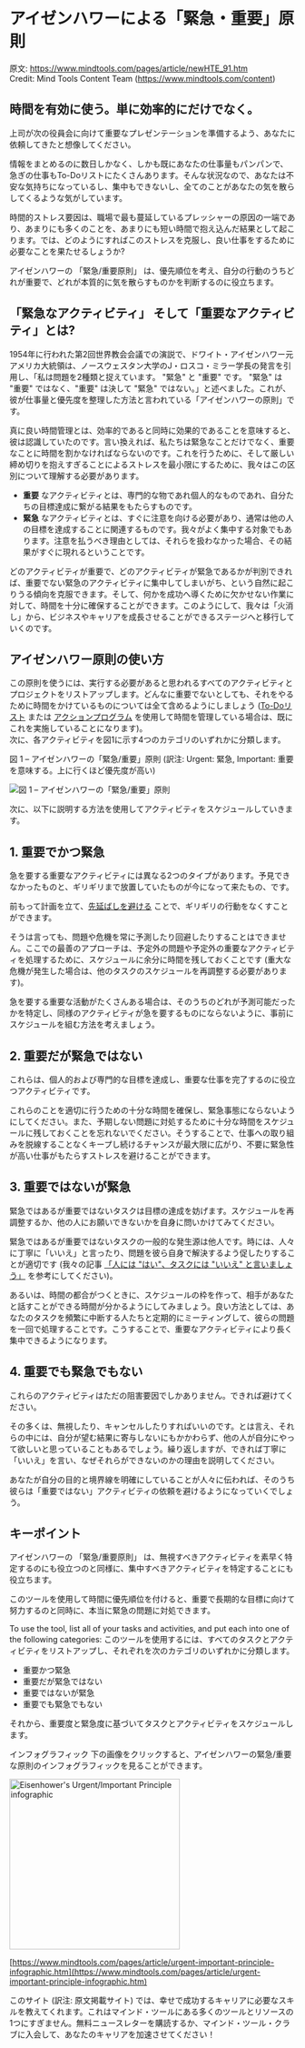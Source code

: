 # アイゼンハワーによる「緊急・重要」原則
原文: https://www.mindtools.com/pages/article/newHTE_91.htm  
Credit: Mind Tools Content Team (https://www.mindtools.com/content)

## 時間を有効に使う。単に効率的にだけでなく。
上司が次の役員会に向けて重要なプレゼンテーションを準備するよう、あなたに依頼してきたと想像してください。

情報をまとめるのに数日しかなく、しかも既にあなたの仕事量もパンパンで、急ぎの仕事もTo-Doリストにたくさんあります。そんな状況なので、あなたは不安な気持ちになっているし、集中もできないし、全てのことがあなたの気を散らしてくるような気がしています。

時間的ストレス要因は、職場で最も蔓延しているプレッシャーの原因の一端であり、あまりにも多くのことを、あまりにも短い時間で抱え込んだ結果として起こります。では、どのようにすればこのストレスを克服し、良い仕事をするために必要なことを果たせるしょうか?

アイゼンハワーの 「緊急/重要原則」 は、優先順位を考え、自分の行動のうちどれが重要で、どれが本質的に気を散らすものかを判断するのに役立ちます。


## 「緊急なアクティビティ」 そして「重要なアクティビティ」とは?
1954年に行われた第2回世界教会会議での演説で、ドワイト・アイゼンハワー元アメリカ大統領は、ノースウェスタン大学のJ・ロスコ・ミラー学長の発言を引用し、「私は問題を2種類と捉えています。 "緊急" と "重要" です。 "緊急" は "重要" ではなく、"重要" は決して "緊急" ではない。」と述べました。これが、彼が仕事量と優先度を整理した方法と言われている「アイゼンハワーの原則」です。

真に良い時間管理とは、効率的であると同時に効果的であることを意味すると、彼は認識していたのです。言い換えれば、私たちは緊急なことだけでなく、重要なことに時間を割かなければならないのです。これを行うために、そして厳しい締め切りを抱えすぎることによるストレスを最小限にするために、我々はこの区別について理解する必要があります。

- **重要** なアクティビティとは、専門的な物であれ個人的なものであれ、自分たちの目標達成に繋がる結果をもたらすものです。
- **緊急** なアクティビティとは、すぐに注意を向ける必要があり、通常は他の人の目標を達成することに関連するものです。我々がよく集中する対象でもあります。注意を払うべき理由としては、それらを扱わなかった場合、その結果がすぐに現れるということです。

どのアクティビティが重要で、どのアクティビティが緊急であるかが判別できれば、重要でない緊急のアクティビティに集中してしまいがち、という自然に起こりうる傾向を克服できます。そして、何かを成功へ導くために欠かせない作業に対して、時間を十分に確保することができます。このようにして、我々は「火消し」から、ビジネスやキャリアを成長させることができるステージへと移行していくのです。


## アイゼンハワー原則の使い方
この原則を使うには、実行する必要があると思われるすべてのアクティビティとプロジェクトをリストアップします。どんなに重要でないとしても、それをやるために時間をかけているものについては全て含めるようにしましょう ([To-Doリスト](https://www.mindtools.com/pages/article/newHTE_05.htm) または [アクションプログラム](https://www.mindtools.com/pages/article/newHTE_83.htm) を使用して時間を管理している場合は、既にこれを実施していることになります)。  
次に、各アクティビティを図1に示す4つのカテゴリのいずれかに分類します。

図 1 – アイゼンハワーの「緊急/重要」原則
(訳注: Urgent: 緊急, Important: 重要を意味する。上に行くほど優先度が高い)

![図 1 – アイゼンハワーの「緊急/重要」原則](https://www.mindtools.com/media/Diagrams/Urgent-Important-Principle.jpg)

次に、以下に説明する方法を使用してアクティビティをスケジュールしていきます。


## 1. 重要でかつ緊急
急を要する重要なアクティビティには異なる2つのタイプがあります。予見できなかったものと、ギリギリまで放置していたものが今になって来たもの、です。

前もって計画を立て、[先延ばしを避ける](https://www.mindtools.com/pages/article/newHTE_96.htm) ことで、ギリギリの行動をなくすことができます。

そうは言っても、問題や危機を常に予測したり回避したりすることはできません。ここでの最善のアプローチは、予定外の問題や予定外の重要なアクティビティを処理するために、スケジュールに余分に時間を残しておくことです (重大な危機が発生した場合は、他のタスクのスケジュールを再調整する必要があります)。

急を要する重要な活動がたくさんある場合は、そのうちのどれが予測可能だったかを特定し、同様のアクティビティが急を要するものにならないように、事前にスケジュールを組む方法を考えましょう。

## 2. 重要だが緊急ではない
これらは、個人的および専門的な目標を達成し、重要な仕事を完了するのに役立つアクティビティです。

これらのことを適切に行うための十分な時間を確保し、緊急事態にならないようにしてください。また、予期しない問題に対処するために十分な時間をスケジュールに残しておくことを忘れないでください。そうすることで、仕事への取り組みを脱線することなくキープし続けるチャンスが最大限に広がり、不要に緊急性が高い仕事がもたらすストレスを避けることができます。


## 3. 重要ではないが緊急
緊急ではあるが重要ではないタスクは目標の達成を妨げます。スケジュールを再調整するか、他の人にお願いできないかを自身に問いかけてみてください。

緊急ではあるが重要ではないタスクの一般的な発生源は他人です。時には、人々に丁寧に「いいえ」と言ったり、問題を彼ら自身で解決するよう促したりすることが適切です (我々の記事 [「人には "はい"、タスクには "いいえ" と言いましょう」](https://www.mindtools.com/pages/article/newCS_92.htm) を参考にしてください)。

あるいは、時間の都合がつくときに、スケジュールの枠を作って、相手があなたと話すことができる時間が分かるようにしてみましょう。良い方法としては、あなたのタスクを頻繁に中断する人たちと定期的にミーティングして、彼らの問題を一回で処理することです。こうすることで、重要なアクティビティにより長く集中できるようになります。


## 4. 重要でも緊急でもない
これらのアクティビティはただの阻害要因でしかありません。できれば避けてください。

その多くは、無視したり、キャンセルしたりすればいいのです。とは言え、それらの中には、自分が望む結果に寄与しないにもかかわらず、他の人が自分にやって欲しいと思っていることもあるでしょう。繰り返しますが、できれば丁寧に「いいえ」を言い、なぜそれらができないのかの理由を説明してください。

あなたが自分の目的と境界線を明確にしていることが人々に伝われば、そのうち彼らは「重要ではない」アクティビティの依頼を避けるようになっていくでしょう。


## キーポイント
アイゼンハワーの 「緊急/重要原則」 は、無視すべきアクティビティを素早く特定するのにも役立つのと同様に、集中すべきアクティビティを特定することにも役立ちます。

このツールを使用して時間に優先順位を付けると、重要で長期的な目標に向けて努力するのと同時に、本当に緊急の問題に対処できます。

To use the tool, list all of your tasks and activities, and put each into one of the following categories:
このツールを使用するには、すべてのタスクとアクティビティをリストアップし、それぞれを次のカテゴリのいずれかに分類します。

* 重要かつ緊急
* 重要だが緊急ではない
* 重要ではないが緊急
* 重要でも緊急でもない

それから、重要度と緊急度に基づいてタスクとアクティビティをスケジュールします。

インフォグラフィック
下の画像をクリックすると、アイゼンハワーの緊急/重要な原則のインフォグラフィックを見ることができます。

<img alt="Eisenhower's Urgent/Important Principle infographic" src="https://www.mindtools.com/media/Images/Infographics/eisenhower-principle1x1.jpg" width=300>

[https://www.mindtools.com/pages/article/urgent-important-principle-infographic.htm](https://www.mindtools.com/pages/article/urgent-important-principle-infographic.htm)

このサイト (訳注: 原文掲載サイト) では、幸せで成功するキャリアに必要なスキルを教えてくれます。これはマインド・ツールにある多くのツールとリソースの1つにすぎません。無料ニュースレターを購読するか、マインド・ツール・クラブに入会して、あなたのキャリアを加速させてください！
